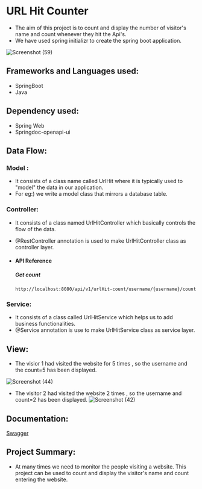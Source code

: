 
# URL Hit Counter


- The aim of this project is  to count and display the number of visitor's name and count whenever they hit the Api's.
- We have used spring initializr to create the spring boot application.

![Screenshot (59)](https://user-images.githubusercontent.com/112794922/225338941-323f1a0e-1b58-454c-a94c-d21e54773d38.png)




## Frameworks and Languages used:

- SpringBoot
- Java






## Dependency  used:

- Spring Web
- Springdoc-openapi-ui
## Data Flow:

### Model :
- It consists of a class name called UrlHit where it is typically used to "model" the data in our application.
- For eg:) we write a model class that mirrors a database table.

### Controller:

- It consists of a class named UrlHitController which basically controls the flow of the data.
- @RestController annotation is used to make UrlHitController class as controller layer.
- #### API Reference

  ##### Get count

  ```http
  http://localhost:8080/api/v1/urlHit-count/username/{username}/count
  ```

### Service:

- It consists of a class called UrlHitService which helps us to add business functionalities.
- @Service annotation is use to make UrlHitService class as service layer.

## View:

- The visior 1 had visited the website for 5 times , so the username and the count=5 has been displayed.

![Screenshot (44)](https://user-images.githubusercontent.com/112794922/222963321-18201c17-1594-41fd-a1d4-c743f6e93db1.png)

- The visitor 2 had visited the website 2 times , so the username and count=2 has been displayed.
![Screenshot (42)](https://user-images.githubusercontent.com/112794922/222963629-e6f1073c-43c9-4aee-bec4-577d8d68ce02.png)



## Documentation:

[Swagger](https://localhost:8080/swagger-ui.html)


## Project Summary:

- At many times we need to monitor the people visiting a website. This project can be used to count and display the visitor's name and count entering the website.

